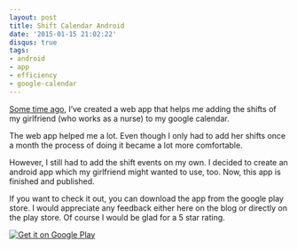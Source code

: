 ```yaml
---
layout: post
title: Shift Calendar Android
date: '2015-01-15 21:02:22'
disqus: true
tags:
- android
- app
- efficiency
- google-calendar
---
```



[Some time ago](http://devcouch.net/shift-calendar/ "Shift Calendar"), I’ve created a web app that helps me adding the shifts of my girlfriend (who works as a nurse) to my google calendar.

The web app helped me a lot. Even though I only had to add her shifts once a month the process of doing it became a lot more comfortable.

However, I still had to add the shift events on my own. I decided to create an android app which my girlfriend might wanted to use, too. Now, this app is finished and published.

If you want to check it out, you can download the app from the google play store. I would appreciate any feedback either here on the blog or directly on the play store. Of course I would be glad for a 5 star rating.

[![Get it on Google Play](https://developer.android.com/images/brand/en_generic_rgb_wo_45.png)  
](https://play.google.com/store/apps/details?id=net.devcouch.shiftcalendar)

